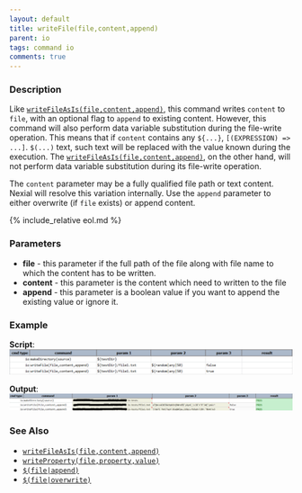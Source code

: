 ```yaml
---
layout: default
title: writeFile(file,content,append)
parent: io
tags: command io
comments: true
---
```



### Description
Like [`writeFileAsIs(file,content,append)`](writeFile(file,content,append)), this command writes `content` to `file`, 
with an optional flag to `append` to existing content. However, this command will also perform data variable 
substitution during the file-write operation. This means that if `content` contains any `${...}`, 
`[(EXPRESSION) => ...]`. `$(...)` text, such text will be replaced with the value known during the execution. 
The [`writeFileAsIs(file,content,append)`](writeFileAsIs(file,content,append)), on the other hand, will not perform
data variable substitution during its file-write operation.

The `content` parameter may be a fully qualified file path or text content. Nexial will resolve this variation 
internally. Use the `append` parameter to either overwrite (if `file` exists) or append content.

{% include_relative eol.md %}


### Parameters
- **file** - this parameter if the full path of the file along with file name to which the content has to be written.
- **content** - this parameter is the content which need to written to the file
- **append** - this parameter is a boolean value if you want to append the existing value or ignore it.


### Example
**Script**:<br/>
![script](image/writeFile_01.png)

**Output**:<br/>
![output](image/writeFile_02.png)


### See Also
- [`writeFileAsIs(file,content,append)`](writeFileAsIs(file,content,append))
- [`writeProperty(file,property,value)`](writeProperty(file,property,value))
- [`$(file|append)`](../../functions/$(file))
- [`$(file|overwrite)`](../../functions/$(file))
